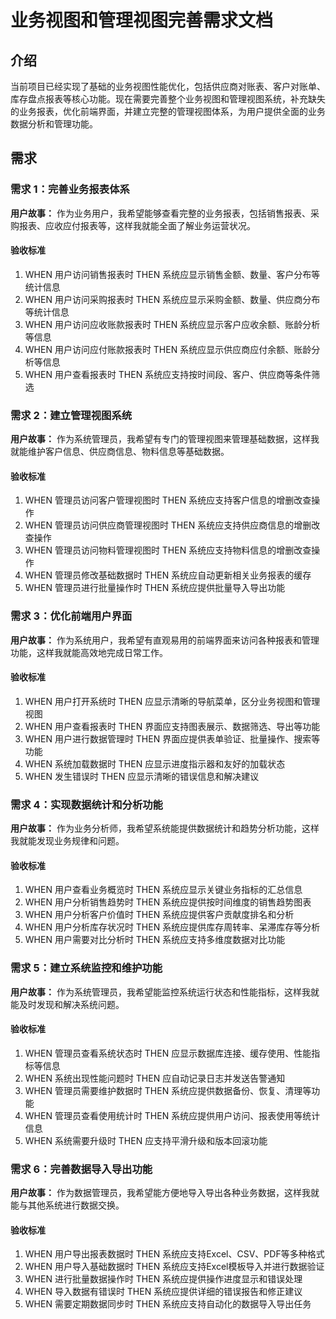 # 业务视图和管理视图完善需求文档

## 介绍

当前项目已经实现了基础的业务视图性能优化，包括供应商对账表、客户对账单、库存盘点报表等核心功能。现在需要完善整个业务视图和管理视图系统，补充缺失的业务报表，优化前端界面，并建立完整的管理视图体系，为用户提供全面的业务数据分析和管理功能。

## 需求

### 需求 1：完善业务报表体系

**用户故事：** 作为业务用户，我希望能够查看完整的业务报表，包括销售报表、采购报表、应收应付报表等，这样我就能全面了解业务运营状况。

#### 验收标准

1. WHEN 用户访问销售报表时 THEN 系统应显示销售金额、数量、客户分布等统计信息
2. WHEN 用户访问采购报表时 THEN 系统应显示采购金额、数量、供应商分布等统计信息
3. WHEN 用户访问应收账款报表时 THEN 系统应显示客户应收余额、账龄分析等信息
4. WHEN 用户访问应付账款报表时 THEN 系统应显示供应商应付余额、账龄分析等信息
5. WHEN 用户查看报表时 THEN 系统应支持按时间段、客户、供应商等条件筛选

### 需求 2：建立管理视图系统

**用户故事：** 作为系统管理员，我希望有专门的管理视图来管理基础数据，这样我就能维护客户信息、供应商信息、物料信息等基础数据。

#### 验收标准

1. WHEN 管理员访问客户管理视图时 THEN 系统应支持客户信息的增删改查操作
2. WHEN 管理员访问供应商管理视图时 THEN 系统应支持供应商信息的增删改查操作
3. WHEN 管理员访问物料管理视图时 THEN 系统应支持物料信息的增删改查操作
4. WHEN 管理员修改基础数据时 THEN 系统应自动更新相关业务报表的缓存
5. WHEN 管理员进行批量操作时 THEN 系统应提供批量导入导出功能

### 需求 3：优化前端用户界面

**用户故事：** 作为系统用户，我希望有直观易用的前端界面来访问各种报表和管理功能，这样我就能高效地完成日常工作。

#### 验收标准

1. WHEN 用户打开系统时 THEN 应显示清晰的导航菜单，区分业务视图和管理视图
2. WHEN 用户查看报表时 THEN 界面应支持图表展示、数据筛选、导出等功能
3. WHEN 用户进行数据管理时 THEN 界面应提供表单验证、批量操作、搜索等功能
4. WHEN 系统加载数据时 THEN 应显示进度指示器和友好的加载状态
5. WHEN 发生错误时 THEN 应显示清晰的错误信息和解决建议

### 需求 4：实现数据统计和分析功能

**用户故事：** 作为业务分析师，我希望系统能提供数据统计和趋势分析功能，这样我就能发现业务规律和问题。

#### 验收标准

1. WHEN 用户查看业务概览时 THEN 系统应显示关键业务指标的汇总信息
2. WHEN 用户分析销售趋势时 THEN 系统应提供按时间维度的销售趋势图表
3. WHEN 用户分析客户价值时 THEN 系统应提供客户贡献度排名和分析
4. WHEN 用户分析库存状况时 THEN 系统应提供库存周转率、呆滞库存等分析
5. WHEN 用户需要对比分析时 THEN 系统应支持多维度数据对比功能

### 需求 5：建立系统监控和维护功能

**用户故事：** 作为系统管理员，我希望能监控系统运行状态和性能指标，这样我就能及时发现和解决系统问题。

#### 验收标准

1. WHEN 管理员查看系统状态时 THEN 应显示数据库连接、缓存使用、性能指标等信息
2. WHEN 系统出现性能问题时 THEN 应自动记录日志并发送告警通知
3. WHEN 管理员需要维护数据时 THEN 系统应提供数据备份、恢复、清理等功能
4. WHEN 管理员查看使用统计时 THEN 系统应提供用户访问、报表使用等统计信息
5. WHEN 系统需要升级时 THEN 应支持平滑升级和版本回滚功能

### 需求 6：完善数据导入导出功能

**用户故事：** 作为数据管理员，我希望能方便地导入导出各种业务数据，这样我就能与其他系统进行数据交换。

#### 验收标准

1. WHEN 用户导出报表数据时 THEN 系统应支持Excel、CSV、PDF等多种格式
2. WHEN 用户导入基础数据时 THEN 系统应支持Excel模板导入并进行数据验证
3. WHEN 进行批量数据操作时 THEN 系统应提供操作进度显示和错误处理
4. WHEN 导入数据有错误时 THEN 系统应提供详细的错误报告和修正建议
5. WHEN 需要定期数据同步时 THEN 系统应支持自动化的数据导入导出任务